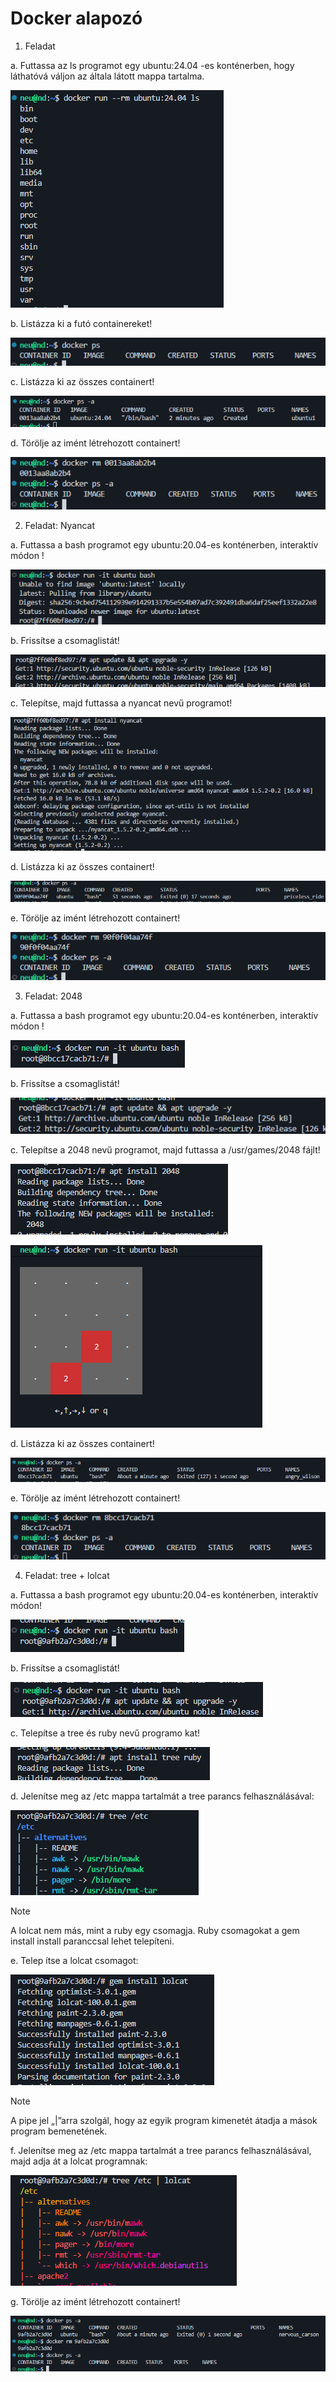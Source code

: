 # Docker alapozó

1. Feladat

a. Futtassa az ls programot egy ubuntu:24.04 -es konténerben, hogy láthatóvá váljon az általa látott mappa tartalma.

![1a](./img/1a.png)

b. Listázza ki a futó containereket!

![1b](./img/1b.png)

c. Listázza ki az összes containert!

![1c](./img/1c.png)

d. Törölje az imént létrehozott containert!

![1d](./img/1d.png)

2. Feladat: Nyancat

a. Futtassa a bash programot egy ubuntu:20.04-es konténerben, interaktív módon !

![2a](./img/2a.png)

b. Frissítse a csomaglistát!

![2b](./img/2b.png)

c. Telepítse, majd futtassa a nyancat nevű programot!

![2c](./img/2c.png)

d. Listázza ki az összes containert!

![2d](./img/2d.png)

e. Törölje az imént létrehozott containert!

![2e](./img/2e.png)

3. Feladat: 2048

a. Futtassa a bash programot egy ubuntu:20.04-es konténerben, interaktív módon !

![3a](./img/3a.png)

b. Frissítse a csomaglistát!

![3b](./img/3b.png)

c. Telepítse a 2048 nevű programot, majd futtassa a /usr/games/2048 fájlt!

![3c1](./img/3c1.png)

![3c2](./img/3c2.png)

d. Listázza ki az összes containert!

![3d](./img/3d.png)

e. Törölje az imént létrehozott containert!

![3e](./img/3e.png)

4. Feladat: tree + lolcat

a. Futtassa a bash programot egy ubuntu:20.04-es konténerben, interaktív módon!

![4a](./img/4a.png)

b. Frissítse a csomaglistát!

![4b](./img/4b.png)

c. Telepítse a tree és ruby nevű programo kat!

![4c](./img/4c.png)

d. Jelenítse meg az /etc mappa tartalmát a tree parancs felhasználásával:

![4d](./img/4d.png)

> [!NOTE]
> A lolcat nem más, mint a ruby egy csomagja. Ruby csomagokat a gem install install paranccsal lehet telepíteni.

e. Telep ítse a lolcat csomagot:

![4e](./img/4e.png)

> [!NOTE]
> A pipe jel „|”arra szolgál, hogy az egyik program kimenetét átadja a mások program bemenetének.

f. Jelenítse meg az /etc mappa tartalmát a tree parancs felhasználásával, majd adja át a lolcat programnak:

![4f](./img/4f.png)

g. Törölje az imént létrehozott containert!

![4g](./img/4g.png)
